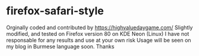 # firefox-safari-style
 Orginally coded and contributed by https://highvaluedaygame.com/
 Slightly modified, and tested on Firefox version 80 on KDE Neon (Linux)
 I have not responsable for any results and use at your own risk
 Usage will be seen on my blog in Burmese language soon.
 Thanks
